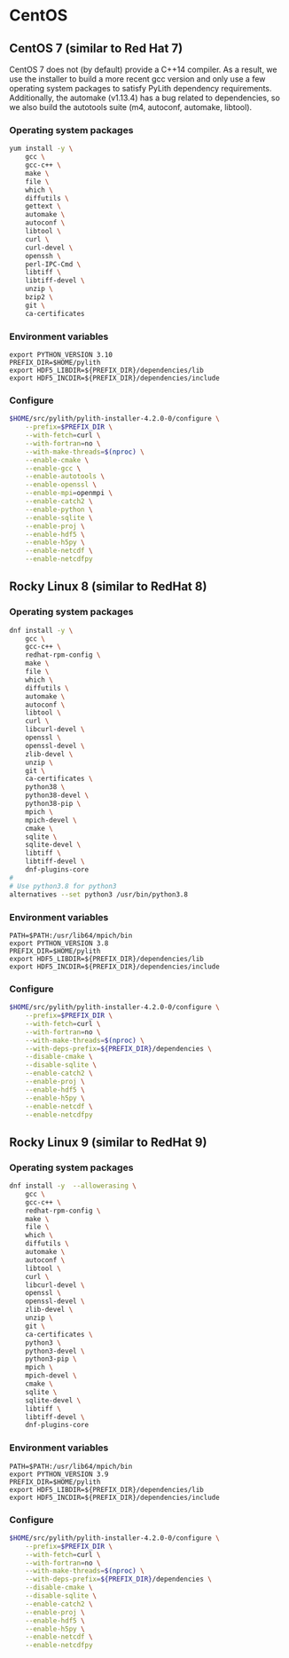 # CentOS

## CentOS 7 (similar to Red Hat 7)

CentOS 7 does not (by default) provide a C++14 compiler.
As a result, we use the installer to build a more recent gcc version and only use a few operating system packages to satisfy PyLith dependency requirements.
Additionally, the automake (v1.13.4) has a bug related to dependencies, so we also build the autotools suite (m4, autoconf, automake, libtool).

### Operating system packages

```bash
yum install -y \
    gcc \
    gcc-c++ \
    make \
    file \
    which \
    diffutils \
    gettext \
    automake \
    autoconf \
    libtool \
    curl \
    curl-devel \
    openssh \
    perl-IPC-Cmd \
    libtiff \
    libtiff-devel \
    unzip \
    bzip2 \
    git \
    ca-certificates
```

### Environment variables

```
export PYTHON_VERSION 3.10
PREFIX_DIR=$HOME/pylith
export HDF5_LIBDIR=${PREFIX_DIR}/dependencies/lib
export HDF5_INCDIR=${PREFIX_DIR}/dependencies/include
```

### Configure

```bash
$HOME/src/pylith/pylith-installer-4.2.0-0/configure \
    --prefix=$PREFIX_DIR \
    --with-fetch=curl \
    --with-fortran=no \
    --with-make-threads=$(nproc) \
    --enable-cmake \
    --enable-gcc \
    --enable-autotools \
    --enable-openssl \
    --enable-mpi=openmpi \
    --enable-catch2 \
    --enable-python \
    --enable-sqlite \
    --enable-proj \
    --enable-hdf5 \
    --enable-h5py \
    --enable-netcdf \
    --enable-netcdfpy
```

## Rocky Linux 8 (similar to RedHat 8)

### Operating system packages

```bash
dnf install -y \
    gcc \
    gcc-c++ \
    redhat-rpm-config \
    make \
    file \
    which \
    diffutils \
    automake \
    autoconf \
    libtool \
    curl \
    libcurl-devel \
    openssl \
    openssl-devel \
    zlib-devel \
    unzip \
    git \
    ca-certificates \
    python38 \
    python38-devel \
    python38-pip \
    mpich \
    mpich-devel \
    cmake \
    sqlite \
    sqlite-devel \
    libtiff \
    libtiff-devel \
    dnf-plugins-core
#
# Use python3.8 for python3	
alternatives --set python3 /usr/bin/python3.8
```

### Environment variables

```
PATH=$PATH:/usr/lib64/mpich/bin
export PYTHON_VERSION 3.8
PREFIX_DIR=$HOME/pylith
export HDF5_LIBDIR=${PREFIX_DIR}/dependencies/lib
export HDF5_INCDIR=${PREFIX_DIR}/dependencies/include
```

### Configure

```bash
$HOME/src/pylith/pylith-installer-4.2.0-0/configure \
    --prefix=$PREFIX_DIR \
    --with-fetch=curl \
    --with-fortran=no \
    --with-make-threads=$(nproc) \
    --with-deps-prefix=${PREFIX_DIR}/dependencies \
    --disable-cmake \
    --disable-sqlite \
    --enable-catch2 \
    --enable-proj \
    --enable-hdf5 \
    --enable-h5py \
    --enable-netcdf \
    --enable-netcdfpy
```

## Rocky Linux 9 (similar to RedHat 9)

### Operating system packages

```bash
dnf install -y  --allowerasing \
    gcc \
    gcc-c++ \
    redhat-rpm-config \
    make \
    file \
    which \
    diffutils \
    automake \
    autoconf \
    libtool \
    curl \
    libcurl-devel \
    openssl \
    openssl-devel \
    zlib-devel \
    unzip \
    git \
    ca-certificates \
    python3 \
    python3-devel \
    python3-pip \
    mpich \
    mpich-devel \
    cmake \
    sqlite \
    sqlite-devel \
    libtiff \
    libtiff-devel \
    dnf-plugins-core
```

### Environment variables

```
PATH=$PATH:/usr/lib64/mpich/bin
export PYTHON_VERSION 3.9
PREFIX_DIR=$HOME/pylith
export HDF5_LIBDIR=${PREFIX_DIR}/dependencies/lib
export HDF5_INCDIR=${PREFIX_DIR}/dependencies/include
```

### Configure

```bash
$HOME/src/pylith/pylith-installer-4.2.0-0/configure \
    --prefix=$PREFIX_DIR \
    --with-fetch=curl \
    --with-fortran=no \
    --with-make-threads=$(nproc) \
    --with-deps-prefix=${PREFIX_DIR}/dependencies \
    --disable-cmake \
    --disable-sqlite \
    --enable-catch2 \
    --enable-proj \
    --enable-hdf5 \
    --enable-h5py \
    --enable-netcdf \
    --enable-netcdfpy
```
